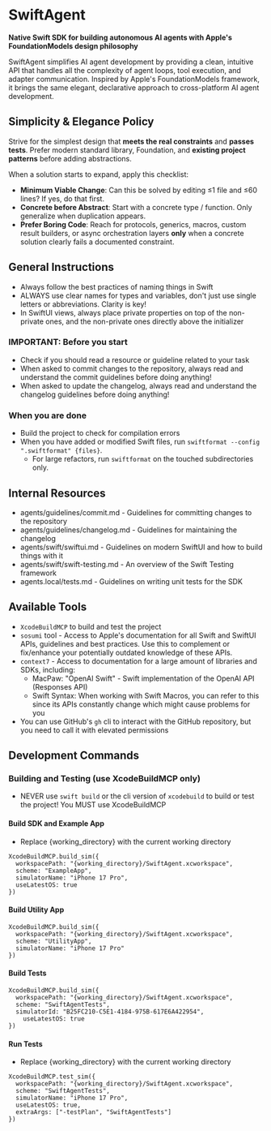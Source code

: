 # SwiftAgent

**Native Swift SDK for building autonomous AI agents with Apple's FoundationModels design philosophy**

SwiftAgent simplifies AI agent development by providing a clean, intuitive API that handles all the complexity of agent loops, tool execution, and adapter communication. Inspired by Apple's FoundationModels framework, it brings the same elegant, declarative approach to cross-platform AI agent development.

## Simplicity & Elegance Policy

Strive for the simplest design that **meets the real constraints** and **passes tests**. Prefer modern standard library, Foundation, and **existing project patterns** before adding abstractions.

When a solution starts to expand, apply this checklist:

- **Minimum Viable Change**: Can this be solved by editing ≤1 file and ≤60 lines? If yes, do that first.
- **Concrete before Abstract**: Start with a concrete type / function. Only generalize when duplication appears.
- **Prefer Boring Code**: Reach for protocols, generics, macros, custom result builders, or async orchestration layers **only** when a concrete solution clearly fails a documented constraint.

## General Instructions

- Always follow the best practices of naming things in Swift
- ALWAYS use clear names for types and variables, don't just use single letters or abbreviations. Clarity is key!
- In SwiftUI views, always place private properties on top of the non-private ones, and the non-private ones directly above the initializer

### **IMPORTANT**: Before you start

- Check if you should read a resource or guideline related to your task
- When asked to commit changes to the repository, always read and understand the commit guidelines before doing anything!
- When asked to update the changelog, always read and understand the changelog guidelines before doing anything!

### When you are done

- Build the project to check for compilation errors
- When you have added or modified Swift files, run `swiftformat --config ".swiftformat" {files}`.
	- For large refactors, run `swiftformat` on the touched subdirectories only.

## Internal Resources

- agents/guidelines/commit.md - Guidelines for committing changes to the repository
- agents/guidelines/changelog.md - Guidelines for maintaining the changelog
- agents/swift/swiftui.md - Guidelines on modern SwiftUI and how to build things with it
- agents/swift/swift-testing.md - An overview of the Swift Testing framework
- agents.local/tests.md - Guidelines on writing unit tests for the SDK

## Available Tools

- `XcodeBuildMCP` to build and test the project
- `sosumi` tool - Access to Apple's documentation for all Swift and SwiftUI APIs, guidelines and best practices. Use this to complement or fix/enhance your potentially outdated knowledge of these APIs.
- `context7` - Access to documentation for a large amount of libraries and SDKs, including:
	- MacPaw: "OpenAI Swift" - Swift implementation of the OpenAI API (Responses API)
	- Swift Syntax: When working with Swift Macros, you can refer to this since its APIs constantly change which might cause problems for you
- You can use GitHub's `gh` cli to interact with the GitHub repository, but you need to call it with elevated permissions

## Development Commands

### Building and Testing (use XcodeBuildMCP only)

- NEVER use `swift build` or the cli version of `xcodebuild` to build or test the project! You MUST use XcodeBuildMCP

#### Build SDK and Example App

- Replace {working_directory} with the current working directory

```
XcodeBuildMCP.build_sim({
  workspacePath: "{working_directory}/SwiftAgent.xcworkspace",
  scheme: "ExampleApp",
  simulatorName: "iPhone 17 Pro",
  useLatestOS: true
})
```

#### Build Utility App

```
XcodeBuildMCP.build_sim({
  workspacePath: "{working_directory}/SwiftAgent.xcworkspace",
  scheme: "UtilityApp",
  simulatorName: "iPhone 17 Pro"
})
```

#### Build Tests

```
XcodeBuildMCP.build_sim({
  workspacePath: "{working_directory}/SwiftAgent.xcworkspace",
  scheme: "SwiftAgentTests",
  simulatorId: "B25FC210-C5E1-4184-975B-617E6A422954",
	useLatestOS: true
})
```

#### Run Tests

- Replace {working_directory} with the current working directory

```
XcodeBuildMCP.test_sim({
  workspacePath: "{working_directory}/SwiftAgent.xcworkspace",
  scheme: "SwiftAgentTests",
  simulatorName: "iPhone 17 Pro",
  useLatestOS: true,
  extraArgs: ["-testPlan", "SwiftAgentTests"]
})
```
